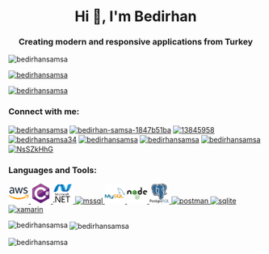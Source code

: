 <h1 align="center">Hi 👋, I'm Bedirhan</h1>
<h3 align="center">Creating modern and responsive applications from Turkey</h3>

<p align="left"> <img src="https://komarev.com/ghpvc/?username=bedirhansamsa&label=Profile%20views&color=0e75b6&style=flat" alt="bedirhansamsa" /> </p>

<p align="left"> <a href="https://github.com/ryo-ma/github-profile-trophy"><img src="https://github-profile-trophy.vercel.app/?username=bedirhansamsa" alt="bedirhansamsa" /></a> </p>

<p align="left"> <a href="https://twitter.com/bedirhansamsa" target="blank"><img src="https://img.shields.io/twitter/follow/bedirhansamsa?logo=twitter&style=for-the-badge" alt="bedirhansamsa" /></a> </p>

<h3 align="left">Connect with me:</h3>
<p align="left">
<a href="https://twitter.com/bedirhansamsa" target="blank"><img align="center" src="https://cdn.jsdelivr.net/npm/simple-icons@3.0.1/icons/twitter.svg" alt="bedirhansamsa" height="30" width="40" /></a>
<a href="https://linkedin.com/in/bedirhan-samsa-1847b51ba" target="blank"><img align="center" src="https://cdn.jsdelivr.net/npm/simple-icons@3.0.1/icons/linkedin.svg" alt="bedirhan-samsa-1847b51ba" height="30" width="40" /></a>
<a href="https://stackoverflow.com/users/13845958" target="blank"><img align="center" src="https://cdn.jsdelivr.net/npm/simple-icons@3.0.1/icons/stackoverflow.svg" alt="13845958" height="30" width="40" /></a>
<a href="https://fb.com/bedirhansamsa34" target="blank"><img align="center" src="https://cdn.jsdelivr.net/npm/simple-icons@3.0.1/icons/facebook.svg" alt="bedirhansamsa34" height="30" width="40" /></a>
<a href="https://instagram.com/bedirhansamsa" target="blank"><img align="center" src="https://cdn.jsdelivr.net/npm/simple-icons@3.0.1/icons/instagram.svg" alt="bedirhansamsa" height="30" width="40" /></a>
<a href="https://www.behance.net/bedirhansamsa" target="blank"><img align="center" src="https://cdn.jsdelivr.net/npm/simple-icons@3.0.1/icons/behance.svg" alt="bedirhansamsa" height="30" width="40" /></a>
<a href="https://medium.com/bedirhansamsa" target="blank"><img align="center" src="https://cdn.jsdelivr.net/npm/simple-icons@3.0.1/icons/medium.svg" alt="bedirhansamsa" height="30" width="40" /></a>
<a href="https://discord.gg/NsSZkHhG" target="blank"><img align="center" src="https://cdn.jsdelivr.net/npm/simple-icons@3.0.1/icons/discord.svg" alt="NsSZkHhG" height="30" width="40" /></a>
</p>

<h3 align="left">Languages and Tools:</h3>
<p align="left"> <a href="https://aws.amazon.com" target="_blank"> <img src="https://raw.githubusercontent.com/devicons/devicon/master/icons/amazonwebservices/amazonwebservices-original-wordmark.svg" alt="aws" width="40" height="40"/> </a> <a href="https://www.w3schools.com/cs/" target="_blank"> <img src="https://raw.githubusercontent.com/devicons/devicon/master/icons/csharp/csharp-original.svg" alt="csharp" width="40" height="40"/> </a> <a href="https://dotnet.microsoft.com/" target="_blank"> <img src="https://raw.githubusercontent.com/devicons/devicon/master/icons/dot-net/dot-net-original-wordmark.svg" alt="dotnet" width="40" height="40"/> </a> <a href="https://www.microsoft.com/en-us/sql-server" target="_blank"> <img src="https://cdn.worldvectorlogo.com/logos/microsoft-sql-server.svg" alt="mssql" width="40" height="40"/> </a> <a href="https://www.mysql.com/" target="_blank"> <img src="https://raw.githubusercontent.com/devicons/devicon/master/icons/mysql/mysql-original-wordmark.svg" alt="mysql" width="40" height="40"/> </a> <a href="https://nodejs.org" target="_blank"> <img src="https://raw.githubusercontent.com/devicons/devicon/master/icons/nodejs/nodejs-original-wordmark.svg" alt="nodejs" width="40" height="40"/> </a> <a href="https://www.postgresql.org" target="_blank"> <img src="https://raw.githubusercontent.com/devicons/devicon/master/icons/postgresql/postgresql-original-wordmark.svg" alt="postgresql" width="40" height="40"/> </a> <a href="https://postman.com" target="_blank"> <img src="https://www.vectorlogo.zone/logos/getpostman/getpostman-icon.svg" alt="postman" width="40" height="40"/> </a> <a href="https://www.sqlite.org/" target="_blank"> <img src="https://www.vectorlogo.zone/logos/sqlite/sqlite-icon.svg" alt="sqlite" width="40" height="40"/> </a> <a href="https://dotnet.microsoft.com/apps/xamarin" target="_blank"> <img src="https://raw.githubusercontent.com/detain/svg-logos/780f25886640cef088af994181646db2f6b1a3f8/svg/xamarin.svg" alt="xamarin" width="40" height="40"/> </a> </p>

<p><img align="left" src="https://github-readme-stats.vercel.app/api/top-langs?username=bedirhansamsa&show_icons=true&locale=en&layout=compact" alt="bedirhansamsa" /></p>

<p>&nbsp;<img align="center" src="https://github-readme-stats.vercel.app/api?username=bedirhansamsa&show_icons=true&locale=en" alt="bedirhansamsa" /></p>

<p><img align="center" src="https://github-readme-streak-stats.herokuapp.com/?user=bedirhansamsa&" alt="bedirhansamsa" /></p>
